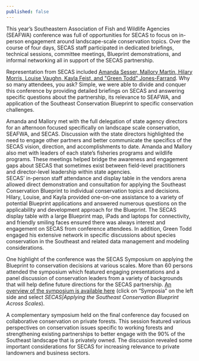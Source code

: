 ```yaml
---
published: false
---
```

This year’s Southeastern Association of Fish and Wildlife Agencies (SEAFWA) conference was full of opportunities for SECAS to focus on in-person engagement around landscape-scale conservation topics. Over the course of four days, SECAS staff participated in dedicated briefings, technical sessions, committee meetings, Blueprint demonstrations, and informal networking all in support of the SECAS partnership.

Representation from SECAS included [Amanda Sesser, Mallory Martin, Hilary Morris, Louise Vaughn, Kayla Feist, and "Green Todd" Jones-Farrand](https://secassoutheast.org/staff). Why so many attendees, you ask? Simple, we were able to divide and conquer this conference by providing detailed briefings on SECAS and answering specific questions about the partnership, its relevance to SEAFWA, and application of the Southeast Conservation Blueprint to specific conservation challenges.

Amanda and Mallory met with the full delegation of state agency directors for an afternoon focused specifically on landscape scale conservation, SEAFWA, and SECAS. Discussion with the state directors highlighted the need to engage other partners and better communicate the specifics of the SECAS vision, direction, and accomplishments to date. Amanda and Mallory also met with leaders of each state’s fisheries programs and wildlife programs. These meetings helped bridge the awareness and engagement gaps about SECAS that sometimes exist between field-level practitioners and director-level leadership within state agencies.  
SECAS’ in-person staff attendance and display table in the vendors arena allowed direct demonstration and consultation for applying the Southeast Conservation Blueprint to individual conservation topics and decisions. Hilary, Louise, and Kayla provided one-on-one assistance to a variety of potential Blueprint applications and answered numerous questions on the applicability and development approach for the Blueprint. The SECAS display table with a large Blueprint map, iPads and laptops for connectivity, and friendly smiling faces ensured there was always interest and engagement on SECAS from conference attendees. 
In addition, Green Todd engaged his extensive network in specific discussions about species conservation in the Southeast and related data management and modeling considerations.

One highlight of the conference was the SECAS Symposium on applying the Blueprint to conservation decisions at various scales. More than 60 persons attended the symposium which featured engaging presentations and a panel discussion of conservation leaders from a variety of backgrounds that will help define future directions for the SECAS partnership. [An overview of the symposium is available here](https://seafwa.org/conference/2022) (click on “Symposia” on the left side and select _SECAS|Applying the Southeast Conservation Blueprint Across Scales_).

A complementary symposium held on the final conference day focused on collaborative conservation on private forests. This session featured various perspectives on conservation issues specific to working forests and strengthening existing partnerships to better engage with the 90% of the Southeast landscape that is privately owned. The discussion revealed some important considerations for SECAS for increasing relevance to private landowners and business sectors.

